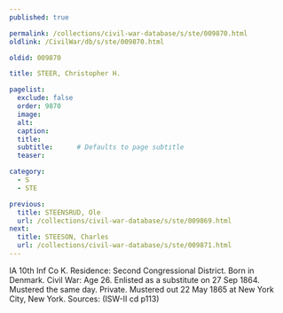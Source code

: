 ```yaml
---
published: true

permalink: /collections/civil-war-database/s/ste/009870.html
oldlink: /CivilWar/db/s/ste/009870.html

oldid: 009870

title: STEER, Christopher H.

pagelist:
  exclude: false
  order: 9870
  image: 
  alt:
  caption:
  title:
  subtitle:      # Defaults to page subtitle
  teaser:

category: 
  - S 
  - STE

previous:
  title: STEENSRUD, Ole
  url: /collections/civil-war-database/s/ste/009869.html  
next:
  title: STEESON, Charles
  url: /collections/civil-war-database/s/ste/009871.html   
---
```

IA 10th Inf Co K. Residence: Second Congressional District. Born in Denmark. Civil War: Age 26. Enlisted as a substitute on 27 Sep 1864. Mustered the same day. Private. Mustered out 22 May 1865 at New York City, New York. Sources: (ISW-II cd p113)